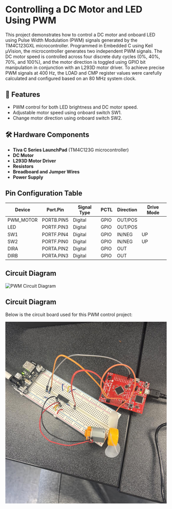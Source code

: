 # Controlling a DC Motor and LED Using PWM
This project demonstrates how to control a DC motor and onboard LED using Pulse Width Modulation (PWM) signals generated by the TM4C123GXL microcontroller. Programmed in Embedded C using Keil µVision, the microcontroller generates two independent PWM signals. The DC motor speed is controlled across four discrete duty cycles (0%, 40%, 70%, and 100%), and the motor direction is toggled using GPIO bit manipulation in conjunction with an L293D motor driver. To achieve precise PWM signals at 400 Hz, the LOAD and CMP register values were carefully calculated and configured based on an 80 MHz system clock.

## 🔧 Features

- PWM control for both LED brightness and DC motor speed.
- Adjustable motor speed using onboard switch SW1.
- Change motor direction using onboard switch SW2.
  
## 🛠 Hardware Components

- **Tiva C Series LaunchPad** (TM4C123G microcontroller)
- **DC Motor**
- **L293D Motor Driver**
- **Resistors** 
- **Breadboard and Jumper Wires** 
- **Power Supply**

## Pin Configuration Table

| Device     | Port.Pin     | Signal Type | PCTL | Direction | Drive Mode |
|------------|--------------|--------------|------|-----------|-------------|
| PWM_MOTOR  | PORTB.PIN5   | Digital      | GPIO | OUT/POS   |             |
| LED        | PORTF.PIN3   | Digital      | GPIO | OUT/POS   |             |
| SW1        | PORTF.PIN4   | Digital      | GPIO | IN/NEG    | UP          |
| SW2        | PORTF.PIN0   | Digital      | GPIO | IN/NEG    | UP          |
| DIRA       | PORTA.PIN2   | Digital      | GPIO | OUT       |             |
| DIRB       | PORTA.PIN3   | Digital      | GPIO | OUT       |             |

##  Circuit Diagram

![PWM Circuit Diagram](./images/Circuit_Diagram/Circuit_Diagram.png)

## Circuit Diagram

Below is the circuit board used for this PWM control project:

![Circuit Diagram](./images/Breadboard-Implementation/Circuit_Board.png)
